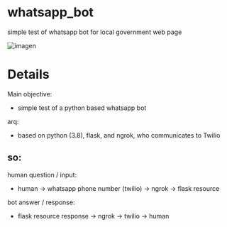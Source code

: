 # whatsapp_bot
simple test of whatsapp bot for local government web page

![imagen](https://user-images.githubusercontent.com/4071796/199302578-d9ec2998-a9e8-426b-b8f6-99f24a58766d.png)

# Details

Main objective:
- simple test of a python based whatsapp bot

arq:
- based on python (3.8), flask, and ngrok, who communicates to Twilio

## so:

human question / input:
- human -> whatsapp phone number (twilio) -> ngrok -> flask resource 

bot answer / response:
- flask resource response -> ngrok -> twilio -> human 
